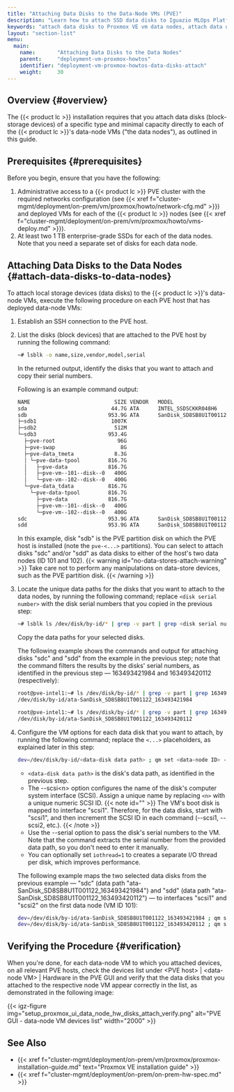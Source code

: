 ```yaml
---
title: "Attaching Data Disks to the Data-Node VMs (PVE)"
description: "Learn how to attach SSD data disks to Iguazio MLOps Platform Proxmox VE (PVE) data-node VMs."
keywords: "attach data disks to Proxmox VE vm data nodes, attach data disks to vm data nodes, vm data-node disk attachment, attach SSDs to vm data nodes, SSD vm data-node attachment, data disks, boot disks, data nodes, solid state drives, ssd, raw device mapping, rdm, scsi, iothread"
layout: "section-list"
menu:
  main:
    name:       "Attaching Data Disks to the Data Nodes"
    parent:     "deployment-vm-proxmox-howtos"
    identifier: "deployment-vm-proxmox-howtos-data-disks-attach"
    weight:     30
---
```


<!-- //////////////////////////////////////// -->
## Overview {#overview}

The {{< product lc >}} installation requires that you attach data disks (block-storage devices) of a specific type and minimal capacity directly to each of the {{< product lc >}}'s data-node VMs ("the data nodes"), as outlined in this guide.

<!-- //////////////////////////////////////// -->
## Prerequisites {#prerequisites}

Before you begin, ensure that you have the following:

1.  <a id="prereq-admin-access-n-prev-instal-steps"></a>Administrative access to a {{< product lc >}} PVE cluster with the required networks configuration (see {{< xref f="cluster-mgmt/deployment/on-prem/vm/proxmox/howto/network-cfg.md" >}}) and deployed VMs for each of the {{< product lc >}} nodes (see {{< xref f="cluster-mgmt/deployment/on-prem/vm/proxmox/howto/vms-deploy.md" >}}).
2.  <a id="prereq-data-node-data-disks"></a>At least two 1 TB enterprise-grade SSDs for each of the data nodes.
    Note that you need a separate set of disks for each data node.

<!-- //////////////////////////////////////// -->
## Attaching Data Disks to the Data Nodes {#attach-data-disks-to-data-nodes}

To attach local storage devices (data disks) to the {{< product lc >}}'s data-node VMs, execute the following procedure on each PVE host that has deployed data-node VMs:

1. <a id='step-ssh-to-host'></a>Establish an SSH connection to the PVE host.

2. <a id='step-find-disks'></a>List the disks (block devices) that are attached to the PVE host by running the following command:
    ```sh
    ~# lsblk -o name,size,vendor,model,serial
    ```
    In the returned output, identify the disks that you want to attach and copy their serial numbers.

    Following is an example command output:
    ```sh
    NAME                           SIZE VENDOR   MODEL                   SERIAL
    sda                           44.7G ATA      INTEL_SSDSCKKR048H6     CVLY609000MU048A
    sdb                          953.9G ATA      SanDisk_SD8SB8U1T001122 164108420934
    ├─sdb1                        1007K
    ├─sdb2                         512M
    └─sdb3                       953.4G
      ├─pve-root                    96G
      ├─pve-swap                     8G
      ├─pve-data_tmeta             8.3G
      │ └─pve-data-tpool         816.7G
      │   ├─pve-data             816.7G
      │   ├─pve-vm--101--disk--0   400G
      │   └─pve-vm--102--disk--0   400G
      └─pve-data_tdata           816.7G
        └─pve-data-tpool         816.7G
          ├─pve-data             816.7G
          ├─pve-vm--101--disk--0   400G
          └─pve-vm--102--disk--0   400G
    sdc                          953.9G ATA      SanDisk_SD8SB8U1T001122 163493421984
    sdd                          953.9G ATA      SanDisk_SD8SB8U1T001122 163493420112
    ```
    In this example, disk "sdb" is the PVE partition disk on which the PVE host is installed (note the `pve-<...>` partitions).
    You can select to attach disks "sdc" and/or "sdd" as data disks to either of the host's two data nodes (ID 101 and 102).
    {{< warning id="no-data-stores-attach-warning" >}}
Take care not to perform any manipulations on data-store devices, such as the PVE partition disk.
    {{< /warning >}}

3.  <a id="step-find-disk-data-paths"></a>Locate the unique data paths for the disks that you want to attach to the data nodes, by running the following command; replace `<disk serial number>` with the disk serial numbers that you copied in the previous step:
    ```sh
    ~# lsblk ls /dev/disk/by-id/* | grep -v part | grep <disk serial number>
    ```
    Copy the data paths for your selected disks.

    The following example shows the commands and output for attaching disks "sdc" and "sdd" from the example in the previous step; note that the command filters the results by the disks' serial numbers, as identified in the previous step &mdash; 163493421984 and 163493420112 (respectively):
    ```sh
    root@pve-intel1:~# ls /dev/disk/by-id/* | grep -v part | grep 163493421984
    /dev/disk/by-id/ata-SanDisk_SD8SB8U1T001122_163493421984

    root@pve-intel1:~# ls /dev/disk/by-id/* | grep -v part | grep 163493420112
    /dev/disk/by-id/ata-SanDisk_SD8SB8U1T001122_163493420112
    ```

4.  <a id='step-set-scsi-cfg'></a>Configure the VM options for each data disk that you want to attach, by running the following command; replace the `<...>` placeholders, as explained later in this step:
    ```sh
    dev=/dev/disk/by-id/<data-disk data path> ; qm set <data-node ID> --scsi<n> ${dev[}[,iothread=1],snapshot=0,backup=0,serial=$(lsblk -nd -o serial ${dev})
    ```

    - `<data-disk data path>` is the disk's data path, as identified in the previous step.
    - The <opt>--scsi&lt;n&gt;</opt> option configures the name of the disk's computer system interface (SCSI).
         Assign a unique  name by replacing `<n>` with a unique numeric SCSI ID.
        {{< note id="" >}}
The VM's boot disk is mapped to interface "scsi1".
Therefore, for the data disks, start with "scsi1", and then increment the SCSI ID in each command  (<opt>--scsi1</opt>, <opt>--scsi2</opt>, etc.).
        {{< /note >}}
    - Use the <opt>--serial</opt> option to pass the disk's serial numbers to the VM.
        Note that the command extracts the serial number from the provided data path, so you don't need to enter it manually.
    - You can optionally set `iothread=1` to creates a separate I/O thread per disk, which improves performance.

    The following example maps the two selected data disks from the previous example &mdash; "sdc" (data path "ata-SanDisk_SD8SB8U1T001122_163493421984") and "sdd" (data path "ata-SanDisk_SD8SB8U1T001122_163493420112") &mdash; to interfaces "scsi1" and "scsi2" on the first data node (VM ID 101):

    ```sh
    dev=/dev/disk/by-id/ata-SanDisk_SD8SB8U1T001122_163493421984 ; qm set 101 --scsi1 ${dev},iothread=1,snapshot=0,backup=0,serial=$(lsblk -nd -o serial ${dev})
    dev=/dev/disk/by-id/ata-SanDisk_SD8SB8U1T001122_163493420112 ; qm set 101 --scsi2 ${dev},iothread=1,snapshot=0,backup=0,serial=$(lsblk -nd -o serial ${dev})
    ```

<!-- //////////////////////////////////////// -->
## Verifying the Procedure {#verification}

When you're done, for each data-node VM to which you attached devices, on all relevant PVE hosts, check the devices list under <gui-label>&lt;PVE host&gt; | &lt;data-node VM&gt; | Hardware</gui-label> in the PVE GUI and verify that the data disks that you attached to the respective node VM appear correctly in the list, as demonstrated in the following image:

{{< igz-figure img="setup_proxmox_ui_data_node_hw_disks_attach_verify.png" alt="PVE GUI - data-node VM devices list" width="2000" >}}

<!-- //////////////////////////////////////// -->
## See Also

- {{< xref f="cluster-mgmt/deployment/on-prem/vm/proxmox/proxmox-installation-guide.md" text="Proxmox VE installation guide" >}}
- {{< xref f="cluster-mgmt/deployment/on-prem/on-prem-hw-spec.md" >}}

